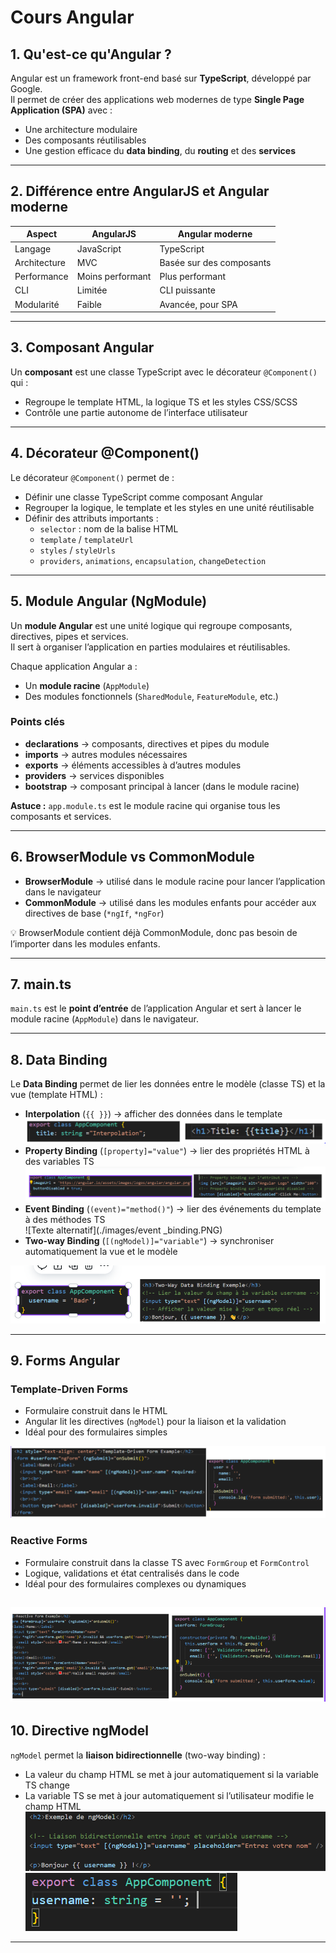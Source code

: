 # Cours Angular

## 1. Qu'est-ce qu'Angular ?
Angular est un framework front-end basé sur **TypeScript**, développé par Google.  
Il permet de créer des applications web modernes de type **Single Page Application (SPA)** avec :  
- Une architecture modulaire  
- Des composants réutilisables  
- Une gestion efficace du **data binding**, du **routing** et des **services**  

---

## 2. Différence entre AngularJS et Angular moderne
| Aspect                  | AngularJS                   | Angular moderne            |
|-------------------------|----------------------------|---------------------------|
| Langage                 | JavaScript                 | TypeScript                |
| Architecture            | MVC                        | Basée sur des composants  |
| Performance             | Moins performant           | Plus performant           |
| CLI                     | Limitée                    | CLI puissante             |
| Modularité              | Faible                     | Avancée, pour SPA         |

---

## 3. Composant Angular
Un **composant** est une classe TypeScript avec le décorateur `@Component()` qui :  
- Regroupe le template HTML, la logique TS et les styles CSS/SCSS  
- Contrôle une partie autonome de l’interface utilisateur  

---

## 4. Décorateur @Component()
Le décorateur `@Component()` permet de :  
- Définir une classe TypeScript comme composant Angular  
- Regrouper la logique, le template et les styles en une unité réutilisable  
- Définir des attributs importants :  
  - `selector` : nom de la balise HTML  
  - `template` / `templateUrl`  
  - `styles` / `styleUrls`  
  - `providers`, `animations`, `encapsulation`, `changeDetection`  

---

## 5. Module Angular (NgModule)
Un **module Angular** est une unité logique qui regroupe composants, directives, pipes et services.  
Il sert à organiser l’application en parties modulaires et réutilisables.  

Chaque application Angular a :  
- Un **module racine** (`AppModule`)  
- Des modules fonctionnels (`SharedModule`, `FeatureModule`, etc.)  

### Points clés
- **declarations** → composants, directives et pipes du module  
- **imports** → autres modules nécessaires  
- **exports** → éléments accessibles à d’autres modules  
- **providers** → services disponibles  
- **bootstrap** → composant principal à lancer (dans le module racine)  

**Astuce :** `app.module.ts` est le module racine qui organise tous les composants et services.  

---

## 6. BrowserModule vs CommonModule
- **BrowserModule** → utilisé dans le module racine pour lancer l’application dans le navigateur  
- **CommonModule** → utilisé dans les modules enfants pour accéder aux directives de base (`*ngIf`, `*ngFor`)  

💡 BrowserModule contient déjà CommonModule, donc pas besoin de l’importer dans les modules enfants.  

---

## 7. main.ts
`main.ts` est le **point d’entrée** de l’application Angular et sert à lancer le module racine (`AppModule`) dans le navigateur.  

---

## 8. Data Binding
Le **Data Binding** permet de lier les données entre le modèle (classe TS) et la vue (template HTML) :  
- **Interpolation** (`{{ }}`) → afficher des données dans le template  
![Texte alternatif](./images/interpolation.PNG)
- **Property Binding** (`[property]="value"`) → lier des propriétés HTML à des variables TS  
![Texte alternatif](./images/Property_Binding.PNG)
- **Event Binding** (`(event)="method()"`) → lier des événements du template à des méthodes TS  
![Texte alternatif](./images/event _binding.PNG)
- **Two-way Binding** (`[(ngModel)]="variable"`) → synchroniser automatiquement la vue et le modèle  

![Texte alternatif](./images/tow-way-binding.PNG)

---

## 9. Forms Angular
### Template-Driven Forms
- Formulaire construit dans le HTML  
- Angular lit les directives (`ngModel`) pour la liaison et la validation  
- Idéal pour des formulaires simples  

![Texte alternatif](./images/template-driven-forms.PNG)

### Reactive Forms
- Formulaire construit dans la classe TS avec `FormGroup` et `FormControl`  
- Logique, validations et état centralisés dans le code  
- Idéal pour des formulaires complexes ou dynamiques  

![Texte alternatif](./images/Reactives_forms.PNG)
---

## 10. Directive ngModel
`ngModel` permet la **liaison bidirectionnelle** (two-way binding) :  
- La valeur du champ HTML se met à jour automatiquement si la variable TS change  
- La variable TS se met à jour automatiquement si l’utilisateur modifie le champ HTML  
![Texte alternatif](./images/ngModule.PNG)
![Texte alternatif](./images/ngModules.PNG)
---


